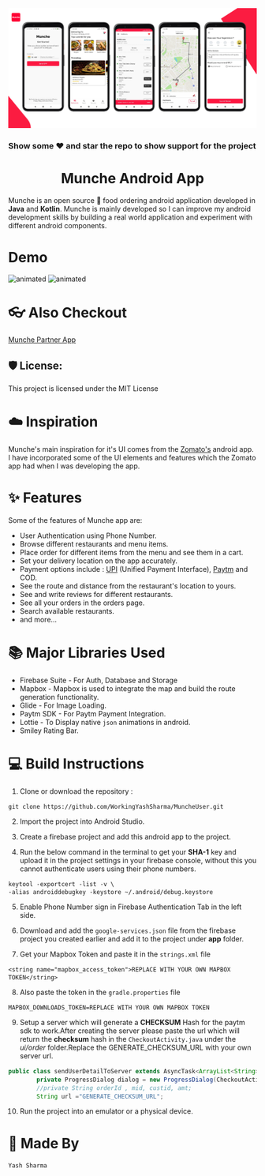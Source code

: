 <img src="https://github.com/WorkingYashSharma/MuncheUser/blob/main/assets/Cover_Image.png">

### Show some ❤️ and star the repo to show support for the project

<h1 align="center"> Munche Android App </h1>

Munche is an open source 🍔 food ordering android application developed in **Java** and **Kotlin**. Munche is mainly developed so I can improve my android development skills by building a real world application and experiment with different android components.

# Demo

<p align="left">
  <img src="https://raw.githubusercontent.com/AdityaV025/Munche/master/assets/demo.gif?token=AJM5NN5DLJJTWLG73J3NNP3A53LJE" alt="animated" width = 37%/>
  <img src="https://raw.githubusercontent.com/AdityaV025/Munche/master/assets/demo2.gif?token=AJM5NN22BOVODRNRDUDQVUTA53LTS" alt="animated"
  width = 37% />
</p>

# 👓 Also Checkout

<a href="https://github.com/WorkingYashSharma/MunchePartner">Munche Partner App</a>

<h2>🛡️ License:</h2>

This project is licensed under the MIT License

# ☁️ Inspiration

Munche's main inspiration for it's UI comes from the <a href="https://play.google.com/store/apps/details?id=com.application.zomato&hl=en_IN&gl=US">Zomato's</a> android app. I have incorporated some of the UI elements and features which the Zomato app had when I was developing the app.

# ✨ Features

Some of the features of Munche app are:

- User Authentication using Phone Number.
- Browse different restaurants and menu items.
- Place order for different items from the menu and see them in a cart.
- Set your delivery location on the app accurately.
- Payment options include : <a href="https://www.npci.org.in/what-we-do/upi/product-overview">UPI</a> (Unified Payment Interface), <a href="https://developer.paytm.com/docs/v1/android-sdk/">Paytm</a> and COD.
- See the route and distance from the restaurant's location to yours.
- See and write reviews for different restaurants.
- See all your orders in the orders page.
- Search available restaurants.
- and more...

# 📚 Major Libraries Used

- Firebase Suite - For Auth, Database and Storage
- Mapbox - Mapbox is used to integrate the map and build the route generation functionality.
- Glide - For Image Loading.
- Paytm SDK - For Paytm Payment Integration.
- Lottie - To Display native `json` animations in android.
- Smiley Rating Bar.

# 💻 Build Instructions

1. Clone or download the repository :

```shell
git clone https://github.com/WorkingYashSharma/MuncheUser.git
```

2. Import the project into Android Studio.

3. Create a firebase project and add this android app to the project.

4. Run the below command in the terminal to get your **SHA-1** key and upload it in the project settings in your firebase console, without this you cannot authenticate users using their phone numbers.

```shell
keytool -exportcert -list -v \
-alias androiddebugkey -keystore ~/.android/debug.keystore
```

5. Enable Phone Number sign in Firebase Authentication Tab in the left side.

6. Download and add the `google-services.json` file from the firebase project you created earlier and add it to the project under **app** folder.

7. Get your Mapbox Token and paste it in the `strings.xml` file

```
<string name="mapbox_access_token">REPLACE WITH YOUR OWN MAPBOX TOKEN</string>
```

8. Also paste the token in the `gradle.properties` file

```
MAPBOX_DOWNLOADS_TOKEN=REPLACE WITH YOUR OWN MAPBOX TOKEN
```

9. Setup a server which will generate a **CHECKSUM** Hash for the paytm sdk to work.After creating the server please paste the url which will return the **checksum** hash in the `CheckoutActivity.java` under the *ui/order* folder.Replace the GENERATE_CHECKSUM_URL with your own server url.

```java
public class sendUserDetailToServer extends AsyncTask<ArrayList<String>, Void, String> {
        private ProgressDialog dialog = new ProgressDialog(CheckoutActivity.this);
        //private String orderId , mid, custid, amt;
        String url ="GENERATE_CHECKSUM_URL";
```

10. Run the project into an emulator or a physical device.

# 👨 Made By

`Yash Sharma`
